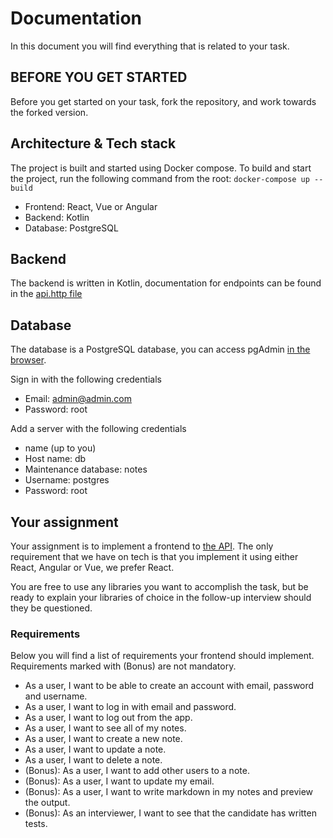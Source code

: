 # Documentation

In this document you will find everything that is related to your task.

## BEFORE YOU GET STARTED

Before you get started on your task, fork the repository, and work towards the forked version.

## Architecture & Tech stack

The project is built and started using Docker compose.
To build and start the project, run the following command from the root: `docker-compose up --build`

- Frontend: React, Vue or Angular
- Backend: Kotlin
- Database: PostgreSQL

## Backend

The backend is written in Kotlin, documentation for endpoints can be found in the [api.http file](./api.http)

## Database

The database is a PostgreSQL database, you can access pgAdmin [in the browser](http://localhost:8888).

Sign in with the following credentials
- Email: admin@admin.com
- Password: root

Add a server with the following credentials
- name (up to you)
- Host name: db
- Maintenance database: notes
- Username: postgres
- Password: root

## Your assignment

Your assignment is to implement a frontend to [the API](./api.http).
The only requirement that we have on tech is that you implement it using either React, Angular or Vue, we prefer React.

You are free to use any libraries you want to accomplish the task, but be ready to
explain your libraries of choice in the follow-up interview should they be questioned.

### Requirements

Below you will find a list of requirements your frontend should implement.
Requirements marked with (Bonus) are not mandatory.

- As a user, I want to be able to create an account with email, password and username.
- As a user, I want to log in with email and password.
- As a user, I want to log out from the app.
- As a user, I want to see all of my notes.
- As a user, I want to create a new note.
- As a user, I want to update a note.
- As a user, I want to delete a note.
- (Bonus): As a user, I want to add other users to a note.
- (Bonus): As a user, I want to update my email.
- (Bonus): As a user, I want to write markdown in my notes and preview the output.
- (Bonus): As an interviewer, I want to see that the candidate has written tests.
